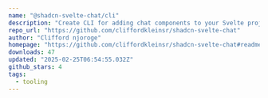```yaml
---
name: "@shadcn-svelte-chat/cli"
description: "Create CLI for adding chat components to your Svelte project."
repo_url: "https://github.com/cliffordkleinsr/shadcn-svelte-chat"
author: "Clifford njoroge"
homepage: "https://github.com/cliffordkleinsr/shadcn-svelte-chat#readme"
downloads: 47
updated: "2025-02-25T06:54:55.032Z"
github_stars: 4
tags: 
  - tooling
---
```

